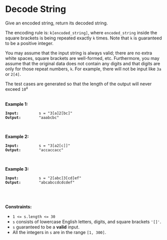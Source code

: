 <!-- markdownlint-disable -->

# Decode String

Give an encoded string, return its decoded string.

The encoding rule is: `k[encoded_string]`, where `encoded_string` inside the square brackets is being repeated exactly `k` times. Note that `k` is guaranteed to be a positive integer.

You may assume that the input string is always valid; there are no extra white spaces, square brackets are well-formed, etc. Furthermore, you may assume that the original data does not contain any digits and that digits are only for those repeat numbers, `k`. For example, there will not be input like `3a` or `2[4]`.

The test cases are generated so that the length of the output will never exceed <code>10<sup>4</sup></code><br>
<br>

**Example 1:**

<pre><code><strong>Input:</strong>         s = "3[a]2[bc]"
<strong>Output:</strong>        "aaabcbc"</code></pre>
<br>

**Example 2:**

<pre><code><strong>Input:</strong>         s = "3[a2[c]]"
<strong>Output:</strong>        "accaccacc"</code></pre>
<br>

**Example 3:**

<pre><code><strong>Input:</strong>         s = "2[abc]3[cd]ef"
<strong>Output:</strong>        "abcabccdcdcdef"</code></pre>
<br>
<br>

**Constraints:**

<ul>
    <li><code>1 <= s.length <= 30</code></li>
    <li><code>s</code> consists of lowercase English letters, digits, and square brackets <code>'[]'</code>.</li>
    <li><code>s</code> guaranteed to be a <strong>valid</strong> input.</li>
    <li>All the integers in <code>s</code> are in the range <code>[1, 300]</code>.</li>
</ul>
